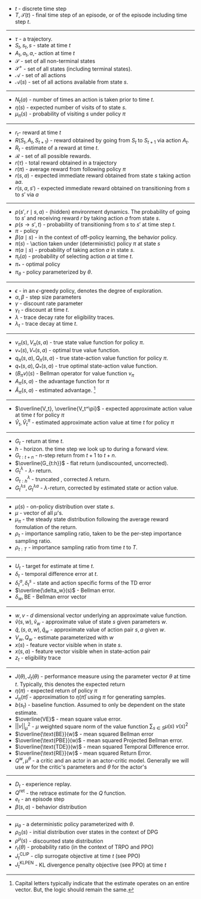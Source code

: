 * $t$ - discrete time step
* $T, \mathcal{T}(t)$ - final time step of an episode, or of the episode including time step $t$. 
*****
* $\tau$ - a trajectory.
* $S_t, s_t, s$ - state at time  $t$
* $A_t, a_t, a$,- action at time $t$
* $\mathcal{S}$ - set of all non-terminal states
* $\mathcal{S}^+$ - set of all states (including terminal states).
* $\mathcal{A}$ - set of all actions
* $\mathcal{A}(s)$ - set of all actions available from state $s$.
*****
* $N_t(a)$ - number of times an action is taken prior to time $t$.
* $\eta(s)$ - expected number of visits of to state $s$. 
* $\mu_\pi(s)$ - probability of visiting $s$ under policy $\pi$
*****
* $r_t$- reward at time $t$
* $R(S_t,A_t,S_{t+1})$ - reward obtained by going from $S_t$ to $S_{t+1}$ via action $A_t$.
* $R_t$ - estimate of a reward at time $t$.
* $\mathcal{R}$ - set of all possible rewards.
* $r(\tau)$ - total reward obtained in a trajectory
* $r(\pi)$ - average reward from following policy $\pi$ 
* $r(s,a)$ - expected immediate reward obtained from state $s$ taking action a$a$.
* $r(s,a,s')$ - expected immediate reward obtained on transitioning from $s$ to $s'$ via $a$
*****
* $p(s',r\mid s, a)$ - (hidden) environment dynamics. The probability of going to $s'$ and receiving reward $r$ by taking action $a$ from state $s$.
* $p(s\to s',t)$ - probability of transitioning from $s$ to $s'$ at time step $t$.
* $\pi$ - policy
* $\beta(a\mid s)$ - in the context of off-policy learning, the behavior policy.
* $\pi(s)$ - \action taken under (deterministic) policy $\pi$ at state $s$
* $\pi(a\mid s)$ - probability of taking action $a$ in state $s$.
* $\pi_t(a)$ - probability of selecting action $a$ at time $t$.
* $\pi_\ast$ - optimal policy
* $\pi_\theta$ - policy parameterized by $\theta$.
*****
* $\epsilon$ - in an $\epsilon$-greedy policy, denotes the degree of exploration.
* $\alpha,\beta$ - step size parameters
* $\gamma$ - discount rate parameter
* $\gamma_t$ - discount at time $t$.
* $\lambda$ - trace decay rate for eligibility traces.
* $\lambda_t$ - trace decay at time $t$.
*****
* $v_\pi(s), V_\pi(s,a)$ - true state value function for policy $\pi$. 
* $v_\ast(s), V_\ast(s,a)$ - optimal true value function.
* $q_\pi(s,a), Q_\pi(s,a)$ - true state-action value function for policy $\pi$. 
* $q_\ast(s,a), Q_\ast(s,a)$ - true optimal state-action value function. 
* $(B_\pi v)(s)$ - Bellman operator for value function $v_\pi$
* $A_\pi(s,a)$ - the advantage function for $\pi$ 
* $\hat{A}_\pi(s,a)$ - estimated advantage. [^1]

[^1]: Capital letters typically indicate that the estimate operates on an entire vector. But, the logic should remain the same. 
*****
* $\overline{V_t}, \overline{V_t^\pi}$ - expected approximate action value at time $t$ for policy $\pi$
* $\hat{V}_t, \hat{V}_t^\pi$ - estimated approximate action value at time $t$ for policy $\pi$
*****
* $G_t$ - return at time $t$.
* $h$ - horizon. the time step we look up to during a forward view.
* $G_{t:t+n}$ - n-step return from $t+1$ to $t+n$.
* $\overline{G_{t:h}}$ - flat return (undiscounted, uncorrected).
* $G_t^\lambda$ - $\lambda$- return.
* $G_{t:h}^\lambda$ - truncated , corrected $\lambda$ return.
* $G_{t}^{\lambda s},G_{t}^{\lambda a}$ - $\lambda$-return, corrected by estimated state or action value.
*****
* $\mu(s)$ - on-policy distribution over state $s$.
* $\mu$ - vector of all $\mu$'s. 
* $\mu_\pi$ - the steady state distribution following the average reward formulation of the return.
* $\rho_t$ - importance sampling ratio, taken to be the per-step importance sampling ratio.
* $\rho_{t:T}$ - importance sampling ratio from time $t$ to $T$.
*****
* $U_t$ - target for estimate at time $t$.
* $\delta_t$ - temporal difference error at $t$.
* $\delta_t^a, \delta_t^s$ - state and action specific forms of the TD error
* $\overline{\delta_w}(s)$ - Bellman error.
* $\delta_w, \text{BE}$ - Bellman error vector
*****
* $w,v$ - $d$ dimensional vector underlying an approximate value function.
* $\hat{v}(s,w), \hat{v}_w$ - approximate value of state $s$  given parameters $w$.
* $\hat{q},(s,a, w), \hat{q}_w$ - approximate value of action pair $s,a$ given $w$.
* $V_w, Q_w$ - estimate parameterized with $w$
* $x(s)$ - feature vector visible when in state $s$.
* $x(s,a)$ - feature vector visible when in state-action pair
* $z_t$ - eligibility trace
*****
* $J(\theta), J_t(\theta)$ - performance measure using the parameter vector $\theta$ at time $t$. Typically, this denotes the expected return
* $\eta(\pi)$ - expected return of policy $\pi$
* $J_\pi(\bar{\pi})$ - approximation to $\eta(\bar\pi)$ using $\pi$ for generating samples.
* $b(s_t)$ - baseline function. Assumed to only be dependent on the state estimate.
* $\overline{VE}$ - mean square value error.
* $||v||_\mu^2$ - $\mu$ weighted square norm of the value function $\sum_{s\in S}\mu(s) \ v(s)^2$
* $\overline{\text{BE}}(w)$ - mean squared Bellman error
* $\overline{\text{PBE}}(w)$ - mean squared Projected Bellman error.
* $\overline{\text{TDE}}(w)$ - mean squared Temporal Difference error.
* $\overline{\text{RE}}(w)$ - mean squared Return Error.
* $Q^w, \mu^\theta$ - a critic and an actor in an actor-critic model. Generally we will use $w$ for the critic's parameters and $\theta$ for the actor's
*****
* $D_t$ - experience replay.
* $Q^\text{ret}$ - the retrace estimate for the $Q$ function. 
* $e_t$ - an episode step 
* $\beta(s,a)$ - behavior distribution 
*****
* $\mu_\theta$ - a deterministic policy parameterized with $\theta$. 
* $\rho_0(s)$ - initial distribution over states in the context of DPG
* $\rho^\mu(s)$ - discounted state distribution
* $r_t(\theta)$ - probability ratio (in the context of TRPO and PPO)
* $J_t^\text{CLIP}$ - clip surrogate objective at time $t$ (see PPO) 
* $J_t^\text{KLPEN}$ - KL divergence penalty objective (see PPO) at time $t$
